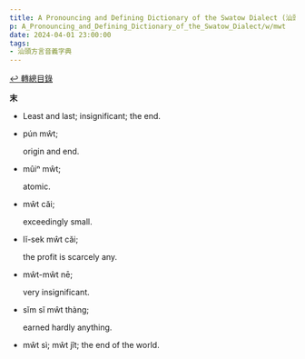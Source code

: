 ```yaml
---
title: A Pronouncing and Defining Dictionary of the Swatow Dialect (汕頭方言音義字典) / mwt
p: A_Pronouncing_and_Defining_Dictionary_of_the_Swatow_Dialect/w/mwt
date: 2024-04-01 23:00:00
tags: 
- 汕頭方言音義字典
---
```


[↩️ 轉總目錄](/A_Pronouncing_and_Defining_Dictionary_of_the_Swatow_Dialect)


**末**
- Least and last; insignificant; the end.

- pún mŵt;

  origin and end.

- mûiⁿ mŵt;

  atomic.

- mŵt căi;

  exceedingly small.

- lĭ-sek mŵt căi;

  the profit is scarcely any.

- mŵt-mŵt nē;

  very insignificant.

- sĭm sĭ mŵt thàng;

  earned hardly anything.

- mŵt sì; mŵt jît; the end of the world.